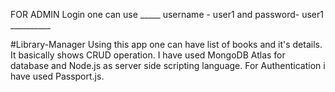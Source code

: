 FOR ADMIN Login one can use _____ username  - user1  and password- user1 __________


#Library-Manager
Using this app one can have list of books and it's details.
It basically shows CRUD operation.
I have used MongoDB Atlas for database and Node.js as server side scripting language.
For Authentication i have used Passport.js.
